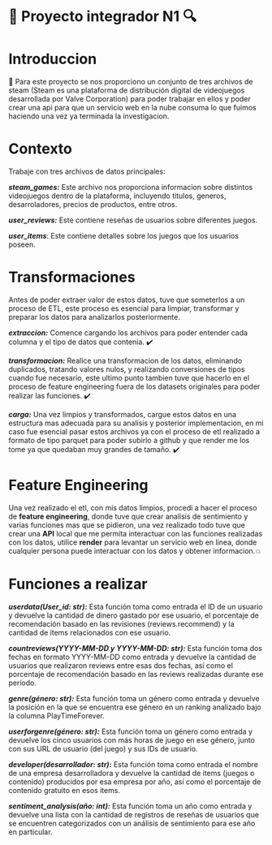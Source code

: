 # :mag_right: Proyecto integrador N1 :mag:

# Introduccion
:pushpin: Para este proyecto se nos proporciono un conjunto de tres archivos de steam (Steam es una plataforma de distribución digital
de videojuegos desarrollada por Valve Corporation)
para poder trabajar en ellos y poder crear una api para que un servicio web en la nube consuma lo que fuimos haciendo una vez ya
terminada la investigacion. 

# Contexto 
Trabaje con tres archivos de datos principales:

_**steam_games:**_ Este archivo nos proporciona informacion sobre distintos videojuegos dentro de la plataforma, 
incluyendo titulos, generos, desarroladores, precios de productos, entre otros.

_**user_reviews:**_ Este contiene reseñas de usuarios sobre diferentes juegos. 

_**user_items**_: Este contiene detalles sobre los juegos que los usuarios poseen.

# Transformaciones 
 Antes de poder extraer valor de estos datos, tuve que someterlos a un proceso de ETL, 
 este proceso es esencial para limpiar, transformar y preparar los datos para analizarlos posteriormente.

 _**extraccion:**_ Comence cargando los archivos para poder entender cada columna y el tipo de datos que contenia. :heavy_check_mark:

_**transformacion:**_ Realice una transformacion de los datos, eliminando duplicados, tratando valores nulos, y 
realizando conversiones de tipos cuando fue necesario, este ultimo punto tambien tuve que hacerlo en el proceso
de feature engineering fuera de los datasets originales para poder realizar las funciones. :heavy_check_mark:

_**carga:**_ Una vez limpios y transformados, cargue estos datos en una estructura mas adecuada para su analisis y posterior implementacion,
en mi caso fue esencial pasar estos archivos ya con el proceso de etl realizado a formato de tipo parquet para poder subirlo a github y que
render me los tome ya que quedaban muy grandes de tamaño. :heavy_check_mark:

# Feature Engineering 
Una vez realizado el etl, con mis datos limpios, procedi a hacer el proceso de **feature engineering**, donde tuve que crear analisis de sentimiento y 
varias funciones mas que se pidieron, una vez realizado todo tuve que crear una **API** local que me permita interactuar con las funciones realizadas con los datos, 
utilice **render** para levantar un servicio web en linea, donde cualquier persona puede interactuar con los datos y obtener informacion.:boom:

# Funciones a realizar
_**userdata(User_id: str):**_ Esta función toma como entrada el ID de un usuario y devuelve la cantidad de dinero gastado por ese usuario, 
el porcentaje de recomendación basado en las revisiones (reviews.recommend) y la cantidad de items relacionados con ese usuario.

_**countreviews(YYYY-MM-DD y YYYY-MM-DD: str):**_ Esta función toma dos fechas en formato YYYY-MM-DD como entrada y devuelve la cantidad de usuarios que realizaron reviews 
entre esas dos fechas, así como el porcentaje de recomendación basado en las reviews realizadas durante ese período.

_**genre(género: str):**_ Esta función toma un género como entrada y devuelve la posición en la que se encuentra ese género en un ranking analizado bajo la columna PlayTimeForever.

_**userforgenre(género: str):**_ Esta función toma un género como entrada y devuelve los cinco usuarios con más horas de juego en ese género, junto con sus URL de usuario (del juego) y sus IDs de usuario.

_**developer(desarrollador: str):**_ Esta función toma como entrada el nombre de una empresa desarrolladora y devuelve la cantidad de items (juegos o contenido) producidos por esa empresa por año, 
así como el porcentaje de contenido gratuito en esos items.

_**sentiment_analysis(año: int):**_ Esta función toma un año como entrada y devuelve una lista con la cantidad de registros de reseñas de usuarios que se encuentren categorizados 
con un análisis de sentimiento para ese año en particular.
